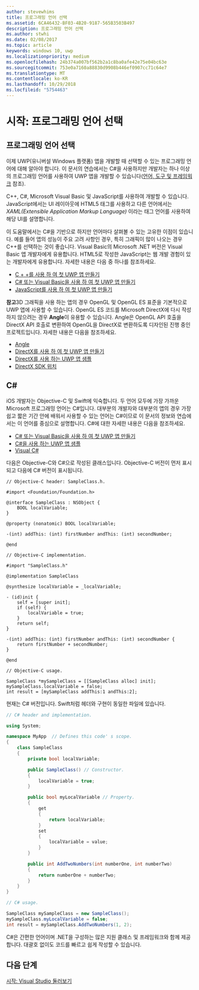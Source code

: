 ```yaml
---
author: stevewhims
title: 프로그래밍 언어 선택
ms.assetid: 6CA46432-BF03-4B20-9187-565B3503B497
description: 프로그래밍 언어 선택
ms.author: stwhi
ms.date: 02/08/2017
ms.topic: article
keywords: windows 10, uwp
ms.localizationpriority: medium
ms.openlocfilehash: 24b374a007bf562b2a1c8ba0afe42e75e04bc63e
ms.sourcegitcommit: 753e0a7160a88830d9908b446ef0907cc71c64e7
ms.translationtype: MT
ms.contentlocale: ko-KR
ms.lasthandoff: 10/29/2018
ms.locfileid: "5754463"
---
```

# <a name="getting-started-choosing-a-programming-language"></a>시작: 프로그래밍 언어 선택


## <a name="choosing-a-programming-language"></a>프로그래밍 언어 선택

이제 UWP(유니버설 Windows 플랫폼) 앱을 개발할 때 선택할 수 있는 프로그래밍 언어에 대해 알아야 합니다. 이 문서의 연습에서는 C#을 사용하지만 개발자는 하나 이상의 프로그래밍 언어를 사용하여 UWP 앱을 개발할 수 있습니다([언어, 도구 및 프레임워크](https://msdn.microsoft.com/library/windows/apps/dn465799) 참조).

C++, C#, Microsoft Visual Basic 및 JavaScript를 사용하여 개발할 수 있습니다. JavaScript에서는 UI 레이아웃에 HTML5 태그를 사용하고 다른 언어에서는 *XAML(Extensible Application Markup Language)* 이라는 태그 언어를 사용하여 해당 UI를 설명합니다.

이 도움말에서는 C#을 기반으로 하지만 언어마다 살펴볼 수 있는 고유한 이점이 있습니다. 예를 들어 앱의 성능이 주요 고려 사항인 경우, 특히 그래픽이 많이 나오는 경우 C++를 선택하는 것이 좋습니다. Visual Basic의 Microsoft .NET 버전은 Visual Basic 앱 개발자에게 유용합니다. HTML5로 작성한 JavaScript는 웹 개발 경험이 있는 개발자에게 유용합니다. 자세한 내용은 다음 중 하나를 참조하세요.

-   [C + +를 사용 하 여 첫 UWP 앱 만들기](../get-started/create-a-basic-windows-10-app-in-cpp.md)
-   [C# 또는 Visual Basic을 사용 하 여 첫 UWP 앱 만들기](../get-started/create-a-hello-world-app-xaml-universal.md)
-   [JavaScript를 사용 하 여 첫 UWP 앱 만들기](../get-started/create-a-hello-world-app-js-uwp.md)

**참고**3D 그래픽을 사용 하는 앱의 경우 OpenGL 및 OpenGL ES 표준을 기본적으로 UWP 앱에 사용할 수 있습니다. OpenGL ES 코드를 Microsoft DirectX에 다시 작성하지 않으려는 경우 **Angle**이 유용할 수 있습니다. Angle은 OpenGL API 호출을 DirectX API 호출로 변환하여 OpenGL을 DirectX로 변환하도록 디자인된 진행 중인 프로젝트입니다. 자세한 내용은 다음을 참조하세요.
-   [Angle](https://code.google.com/p/angleproject/)
-   [DirectX를 사용 하 여 첫 UWP 앱 만들기](https://msdn.microsoft.com/library/windows/apps/br229580)
-   [DirectX를 사용 하는 UWP 앱 샘플](http://go.microsoft.com/fwlink/p/?LinkId=263603)
-   [DirectX SDK 위치](https://msdn.microsoft.com/library/windows/desktop/ee663275)

## <a name="giving-c-a-go"></a>C#

iOS 개발자는 Objective-C 및 Swift에 익숙합니다. 두 언어 모두에 가장 가까운 Microsoft 프로그래밍 언어는 C#입니다. 대부분의 개발자와 대부분의 앱의 경우 가장 쉽고 짧은 기간 안에 배워서 사용할 수 있는 언어는 C#이므로 이 문서의 정보와 연습에서는 이 언어를 중심으로 설명합니다. C#에 대한 자세한 내용은 다음을 참조하세요.

-   [C# 또는 Visual Basic을 사용 하 여 첫 UWP 앱 만들기](../get-started/create-a-hello-world-app-xaml-universal.md)
-   [C#을 사용 하는 UWP 앱 샘플](http://go.microsoft.com/fwlink/p/?LinkId=263453)
-   [Visual C#](http://go.microsoft.com/fwlink/p/?LinkId=263450)

다음은 Objective-C와 C#으로 작성된 클래스입니다. Objective-C 버전이 먼저 표시되고 다음에 C# 버전이 표시됩니다.

```obj-c
// Objective-C header: SampleClass.h.

#import <Foundation/Foundation.h>

@interface SampleClass : NSObject {
    BOOL localVariable;
}

@property (nonatomic) BOOL localVariable;

-(int) addThis: (int) firstNumber andThis: (int) secondNumber;

@end
```

```obj-c
// Objective-C implementation.

#import "SampleClass.h"

@implementation SampleClass

@synthesize localVariable = _localVariable;

- (id)init {
    self = [super init];
    if (self) {
        localVariable = true;
    }
    return self;
}

-(int) addThis: (int) firstNumber andThis: (int) secondNumber {
    return firstNumber + secondNumber;
}

@end
```

```obj-c
// Objective-C usage.

SampleClass *mySampleClass = [[SampleClass alloc] init];
mySampleClass.localVariable = false;
int result = [mySampleClass addThis:1 andThis:2];
```

현재는 C# 버전입니다. Swift처럼 헤더와 구현이 동일한 파일에 있습니다.

```csharp
// C# header and implementation.

using System;

namespace MyApp  // Defines this code' s scope.
{
    class SampleClass
    {
        private bool localVariable;

        public SampleClass() // Constructor.
        {
            localVariable = true;
        }

        public bool myLocalVariable // Property.
        {
            get
            {
                return localVariable;
            }
            set
            {
                localVariable = value; 
            }
        }

        public int AddTwoNumbers(int numberOne, int numberTwo)
        {
            return numberOne + numberTwo;
        }        
    }
}
```

```csharp
// C# usage.

SampleClass mySampleClass = new SampleClass();
mySampleClass.myLocalVariable = false;
int result = mySampleClass.AddTwoNumbers(1, 2);
```

C#은 간편한 언어이며 .NET을 구성하는 많은 지원 클래스 및 프레임워크와 함께 제공합니다. 대괄호 없이도 코드를 빠르고 쉽게 작성할 수 있습니다.

## <a name="next-step"></a>다음 단계

[시작: Visual Studio 둘러보기](getting-started-getting-around-in-visual-studio.md)
